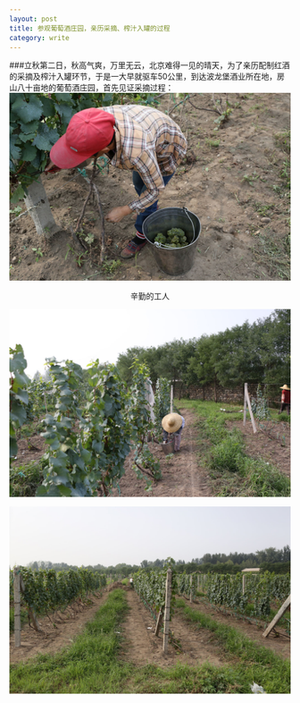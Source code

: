 ```yaml
---
layout: post
title: 参观葡萄酒庄园，亲历采摘、榨汁入罐的过程
category: write
---
```



###立秋第二日，秋高气爽，万里无云，北京难得一见的晴天，为了亲历配制红酒的采摘及榨汁入罐环节，于是一大早就驱车50公里，到达波龙堡酒业所在地，房山八十亩地的葡萄酒庄园，首先见证采摘过程：
![image](/assets/post-images/2014-08-10-win1.JPG)
<center>辛勤的工人</center>

![image](/assets/post-images/2014-08-10-win2.JPG)

![image](/assets/post-images/2014-08-10-win3.JPG)